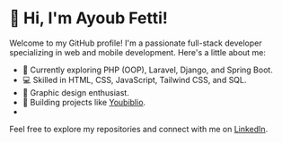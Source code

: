 # 👋 Hi, I'm Ayoub Fetti!

Welcome to my GitHub profile! I'm a passionate full-stack developer specializing in web and mobile development. Here's a little about me:

- 🌱 Currently exploring PHP (OOP), Laravel, Django, and Spring Boot.
- 💻 Skilled in HTML, CSS, JavaScript, Tailwind CSS, and SQL.
- 🎨 Graphic design enthusiast.
- 🚀 Building projects like [Youbiblio](https://github.com/your-repo-link).
- 
Feel free to explore my repositories and connect with me on [LinkedIn](https://www.linkedin.com/in/ayoub-fetti-09925a239/).
